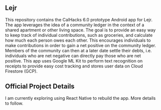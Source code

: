 ## Lejr
This repository contains the CalHacks 6.0 prototype Android app for Lejr. The app leverages the idea of a community ledger in the context of a shared apartment or other living space. The goal is to provide an easy way to keep track of individual contributions, such as groceries, and calculate how much each person owes each other. This encourages individuals to make contributions in order to gain a net positive on the community ledger. Members of the community can then at a later date settle their debts, i.e. individuals who are net negative can directly pay those who are net positive. This app uses Google ML Kit to perform text recognition on receipts to provide easy cost tracking and stores user data on Cloud Firestore (GCP).

## Official Project Details
I am currently exploring using React Native to rebuild the app. More details to follow.
